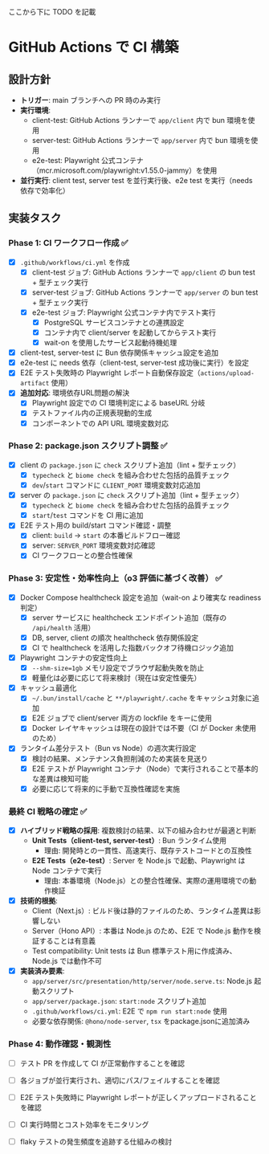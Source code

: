 ここから下に TODO を記載

# GitHub Actions で CI 構築

## 設計方針
- **トリガー**: main ブランチへの PR 時のみ実行
- **実行環境**: 
  - client-test: GitHub Actions ランナーで `app/client` 内で bun 環境を使用
  - server-test: GitHub Actions ランナーで `app/server` 内で bun 環境を使用
  - e2e-test: Playwright 公式コンテナ（mcr.microsoft.com/playwright:v1.55.0-jammy）を使用
- **並行実行**: client test, server test を並行実行後、e2e test を実行（needs 依存で効率化）

## 実装タスク

### Phase 1: CI ワークフロー作成 ✅
- [x] `.github/workflows/ci.yml` を作成
  - [x] client-test ジョブ: GitHub Actions ランナーで `app/client` の bun test + 型チェック実行
  - [x] server-test ジョブ: GitHub Actions ランナーで `app/server` の bun test + 型チェック実行  
  - [x] e2e-test ジョブ: Playwright 公式コンテナ内でテスト実行
    - [x] PostgreSQL サービスコンテナとの連携設定
    - [x] コンテナ内で client/server を起動してからテスト実行
    - [x] wait-on を使用したサービス起動待機処理
- [x] client-test, server-test に Bun 依存関係キャッシュ設定を追加
- [x] e2e-test に needs 依存（client-test, server-test 成功後に実行）を設定
- [x] E2E テスト失敗時の Playwright レポート自動保存設定（`actions/upload-artifact` 使用）
- [x] **追加対応**: 環境依存URL問題の解決
  - [x] Playwright 設定での CI 環境判定による baseURL 分岐
  - [x] テストファイル内の正規表現動的生成  
  - [x] コンポーネントでの API URL 環境変数対応

### Phase 2: package.json スクリプト調整 ✅
- [x] client の `package.json` に `check` スクリプト追加（lint + 型チェック）
  - [x] `typecheck` と `biome check` を組み合わせた包括的品質チェック
  - [x] `dev`/`start` コマンドに `CLIENT_PORT` 環境変数対応追加
- [x] server の `package.json` に `check` スクリプト追加（lint + 型チェック）
  - [x] `typecheck` と `biome check` を組み合わせた包括的品質チェック  
  - [x] `start`/`test` コマンドを CI 用に追加
- [x] E2E テスト用の build/start コマンド確認・調整
  - [x] client: `build` → `start` の本番ビルドフロー確認
  - [x] server: `SERVER_PORT` 環境変数対応確認
  - [x] CI ワークフローとの整合性確保

### Phase 3: 安定性・効率性向上（o3 評価に基づく改善） ✅
- [x] Docker Compose healthcheck 設定を追加（wait-on より確実な readiness 判定）
  - [x] server サービスに healthcheck エンドポイント追加（既存の `/api/health` 活用）
  - [x] DB, server, client の順次 healthcheck 依存関係設定
  - [x] CI で healthcheck を活用した指数バックオフ待機ロジック追加
- [x] Playwright コンテナの安定性向上
  - [x] `--shm-size=1gb` メモリ設定でブラウザ起動失敗を防止
  - [x] 軽量化は必要に応じて将来検討（現在は安定性優先）
- [x] キャッシュ最適化
  - [x] `~/.bun/install/cache` と `**/playwright/.cache` をキャッシュ対象に追加
  - [x] E2E ジョブで client/server 両方の lockfile をキーに使用
  - [x] Docker レイヤキャッシュは現在の設計では不要（CI が Docker 未使用のため）
- [x] ランタイム差分テスト（Bun vs Node）の週次実行設定
  - [x] 検討の結果、メンテナンス負担削減のため実装を見送り
  - [x] E2E テストが Playwright コンテナ（Node）で実行されることで基本的な差異は検知可能
  - [x] 必要に応じて将来的に手動で互換性確認を実施

### 最終 CI 戦略の確定 ✅
- [x] **ハイブリッド戦略の採用**: 複数検討の結果、以下の組み合わせが最適と判断
  - **Unit Tests（client-test, server-test）**: Bun ランタイム使用
    - 理由: 開発時との一貫性、高速実行、既存テストコードとの互換性
  - **E2E Tests（e2e-test）**: Server を Node.js で起動、Playwright は Node コンテナで実行
    - 理由: 本番環境（Node.js）との整合性確保、実際の運用環境での動作検証
- [x] **技術的根拠**:
  - Client（Next.js）: ビルド後は静的ファイルのため、ランタイム差異は影響しない
  - Server（Hono API）: 本番は Node.js のため、E2E で Node.js 動作を検証することは有意義
  - Test compatibility: Unit tests は Bun 標準テスト用に作成済み、Node.js では動作不可
- [x] **実装済み要素**:
  - `app/server/src/presentation/http/server/node.serve.ts`: Node.js 起動スクリプト
  - `app/server/package.json`: `start:node` スクリプト追加
  - `.github/workflows/ci.yml`: E2E で `npm run start:node` 使用
  - 必要な依存関係: `@hono/node-server`, `tsx` をpackage.jsonに追加済み

### Phase 4: 動作確認・観測性
- [ ] テスト PR を作成して CI が正常動作することを確認
- [ ] 各ジョブが並行実行され、適切にパス/フェイルすることを確認  
- [ ] E2E テスト失敗時に Playwright レポートが正しくアップロードされることを確認
- [ ] CI 実行時間とコスト効率をモニタリング
- [ ] flaky テストの発生頻度を追跡する仕組みの検討

